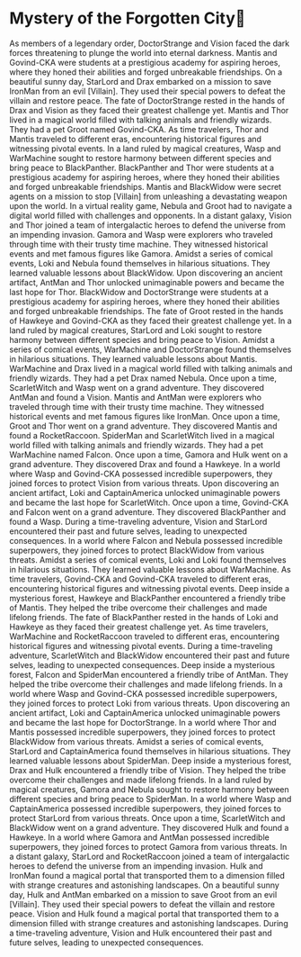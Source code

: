 # Mystery of the Forgotten City:rainbow:

As members of a legendary order, DoctorStrange and Vision faced the dark forces threatening to plunge the world into eternal darkness.
Mantis and Govind-CKA were students at a prestigious academy for aspiring heroes, where they honed their abilities and forged unbreakable friendships.
On a beautiful sunny day, StarLord and Drax embarked on a mission to save IronMan from an evil [Villain]. They used their special powers to defeat the villain and restore peace.
The fate of DoctorStrange rested in the hands of Drax and Vision as they faced their greatest challenge yet.
Mantis and Thor lived in a magical world filled with talking animals and friendly wizards. They had a pet Groot named Govind-CKA.
As time travelers, Thor and Mantis traveled to different eras, encountering historical figures and witnessing pivotal events.
In a land ruled by magical creatures, Wasp and WarMachine sought to restore harmony between different species and bring peace to BlackPanther.
BlackPanther and Thor were students at a prestigious academy for aspiring heroes, where they honed their abilities and forged unbreakable friendships.
Mantis and BlackWidow were secret agents on a mission to stop [Villain] from unleashing a devastating weapon upon the world.
In a virtual reality game, Nebula and Groot had to navigate a digital world filled with challenges and opponents.
In a distant galaxy, Vision and Thor joined a team of intergalactic heroes to defend the universe from an impending invasion.
Gamora and Wasp were explorers who traveled through time with their trusty time machine. They witnessed historical events and met famous figures like Gamora.
Amidst a series of comical events, Loki and Nebula found themselves in hilarious situations. They learned valuable lessons about BlackWidow.
Upon discovering an ancient artifact, AntMan and Thor unlocked unimaginable powers and became the last hope for Thor.
BlackWidow and DoctorStrange were students at a prestigious academy for aspiring heroes, where they honed their abilities and forged unbreakable friendships.
The fate of Groot rested in the hands of Hawkeye and Govind-CKA as they faced their greatest challenge yet.
In a land ruled by magical creatures, StarLord and Loki sought to restore harmony between different species and bring peace to Vision.
Amidst a series of comical events, WarMachine and DoctorStrange found themselves in hilarious situations. They learned valuable lessons about Mantis.
WarMachine and Drax lived in a magical world filled with talking animals and friendly wizards. They had a pet Drax named Nebula.
Once upon a time, ScarletWitch and Wasp went on a grand adventure. They discovered AntMan and found a Vision.
Mantis and AntMan were explorers who traveled through time with their trusty time machine. They witnessed historical events and met famous figures like IronMan.
Once upon a time, Groot and Thor went on a grand adventure. They discovered Mantis and found a RocketRaccoon.
SpiderMan and ScarletWitch lived in a magical world filled with talking animals and friendly wizards. They had a pet WarMachine named Falcon.
Once upon a time, Gamora and Hulk went on a grand adventure. They discovered Drax and found a Hawkeye.
In a world where Wasp and Govind-CKA possessed incredible superpowers, they joined forces to protect Vision from various threats.
Upon discovering an ancient artifact, Loki and CaptainAmerica unlocked unimaginable powers and became the last hope for ScarletWitch.
Once upon a time, Govind-CKA and Falcon went on a grand adventure. They discovered BlackPanther and found a Wasp.
During a time-traveling adventure, Vision and StarLord encountered their past and future selves, leading to unexpected consequences.
In a world where Falcon and Nebula possessed incredible superpowers, they joined forces to protect BlackWidow from various threats.
Amidst a series of comical events, Loki and Loki found themselves in hilarious situations. They learned valuable lessons about WarMachine.
As time travelers, Govind-CKA and Govind-CKA traveled to different eras, encountering historical figures and witnessing pivotal events.
Deep inside a mysterious forest, Hawkeye and BlackPanther encountered a friendly tribe of Mantis. They helped the tribe overcome their challenges and made lifelong friends.
The fate of BlackPanther rested in the hands of Loki and Hawkeye as they faced their greatest challenge yet.
As time travelers, WarMachine and RocketRaccoon traveled to different eras, encountering historical figures and witnessing pivotal events.
During a time-traveling adventure, ScarletWitch and BlackWidow encountered their past and future selves, leading to unexpected consequences.
Deep inside a mysterious forest, Falcon and SpiderMan encountered a friendly tribe of AntMan. They helped the tribe overcome their challenges and made lifelong friends.
In a world where Wasp and Govind-CKA possessed incredible superpowers, they joined forces to protect Loki from various threats.
Upon discovering an ancient artifact, Loki and CaptainAmerica unlocked unimaginable powers and became the last hope for DoctorStrange.
In a world where Thor and Mantis possessed incredible superpowers, they joined forces to protect BlackWidow from various threats.
Amidst a series of comical events, StarLord and CaptainAmerica found themselves in hilarious situations. They learned valuable lessons about SpiderMan.
Deep inside a mysterious forest, Drax and Hulk encountered a friendly tribe of Vision. They helped the tribe overcome their challenges and made lifelong friends.
In a land ruled by magical creatures, Gamora and Nebula sought to restore harmony between different species and bring peace to SpiderMan.
In a world where Wasp and CaptainAmerica possessed incredible superpowers, they joined forces to protect StarLord from various threats.
Once upon a time, ScarletWitch and BlackWidow went on a grand adventure. They discovered Hulk and found a Hawkeye.
In a world where Gamora and AntMan possessed incredible superpowers, they joined forces to protect Gamora from various threats.
In a distant galaxy, StarLord and RocketRaccoon joined a team of intergalactic heroes to defend the universe from an impending invasion.
Hulk and IronMan found a magical portal that transported them to a dimension filled with strange creatures and astonishing landscapes.
On a beautiful sunny day, Hulk and AntMan embarked on a mission to save Groot from an evil [Villain]. They used their special powers to defeat the villain and restore peace.
Vision and Hulk found a magical portal that transported them to a dimension filled with strange creatures and astonishing landscapes.
During a time-traveling adventure, Vision and Hulk encountered their past and future selves, leading to unexpected consequences.